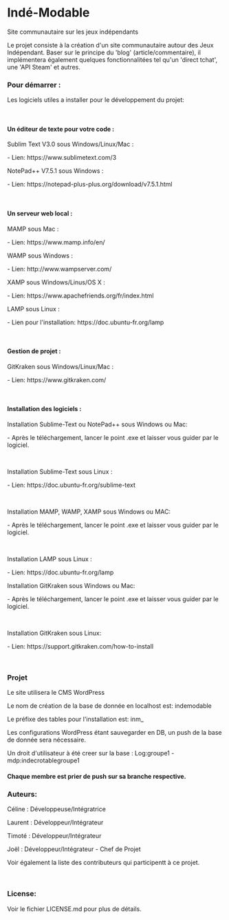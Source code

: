 # Indé-Modable
Site communautaire sur les jeux indépendants

<p>Le projet consiste à la création d'un site communautaire autour des Jeux Indépendant.
Baser sur le principe du 'blog' (article/commentaire), il implémentera également
quelques fonctionnalitées tel qu'un 'direct tchat', une 'API Steam' et autres.</p>



<h3>Pour démarrer :</h3>
<p>Les logiciels utiles a installer pour le développement du projet:</p><br>


<h4>Un éditeur de texte pour votre code :</h4>
<p>Sublim Text V3.0 sous Windows/Linux/Mac :</p>	
<p>- Lien: https://www.sublimetext.com/3</p>
<p>NotePad++ V7.5.1 sous Windows :</p>			
<p>- Lien: https://notepad-plus-plus.org/download/v7.5.1.html</p><br>

<h4>Un serveur web local :</h4>
<p>MAMP sous Mac :</p>
<p>- Lien: https://www.mamp.info/en/</p>
<p>WAMP sous Windows :</p>
<p>- Lien: http://www.wampserver.com/</p>
<p>XAMP sous Windows/Linus/OS X :</p>
<p>- Lien: https://www.apachefriends.org/fr/index.html</p>
<p>LAMP sous Linux :</p>
<p>- Lien pour l'installation: https://doc.ubuntu-fr.org/lamp</p><br>

<h4>Gestion de projet :</h4>
<p>GitKraken sous Windows/Linux/Mac :</p>
<p>- Lien: https://www.gitkraken.com/</p><br>

<h4>Installation des logiciels :</p></h4>
<p>Installation Sublime-Text ou NotePad++ sous Windows ou Mac:</p>
<p>- Après le téléchargement, lancer le point .exe et laisser vous guider par le logiciel.</p><br>

<p>Installation Sublime-Text sous Linux :</p>
<p>- Lien: https://doc.ubuntu-fr.org/sublime-text</p><br>

<p>Installation MAMP, WAMP, XAMP sous Windows ou MAC:</p>
<p>- Après le téléchargement, lancer le point .exe et laisser vous guider par le logiciel.</p><br>

<p>Installation LAMP sous Linux :</p>
<p>- Lien: https://doc.ubuntu-fr.org/lamp<br>

<p>Installation GitKraken sous Windows ou Mac:</p>
<p>- Après le téléchargement, lancer le point .exe et laisser vous guider par le logiciel.</p><br>

<p>Installation GitKraken sous Linux:</p>
<p>- Lien: https://support.gitkraken.com/how-to-install</p><br>


<h3>Projet</h3>
<p>Le site utilisera le CMS WordPress</p>
<p>Le nom de création de la base de donnée en localhost est: indemodable</p>
<p>Le préfixe des tables pour l'installation est: inm_</p>
<p>Les configurations WordPress étant sauvegarder en DB, un push de la base de donnée sera nécessaire.</p>
<p>Un droit d'utilisateur à été creer sur la base : Log:groupe1 - mdp:indecrotablegroupe1</p>
<h4>Chaque membre est prier de push sur sa branche respective.</h4>


<h3>Auteurs:</h3>
<p>Céline  :   Développeuse/Intégratrice</p>
<p>Laurent :   Développeur/Intégrateur</p>
<p>Timoté  :   Développeur/Intégrateur</p>
<p>Joël    :   Développeur/Intégrateur - Chef de Projet</p>   
<p>Voir également la liste des contributeurs qui participentt à ce projet.</p><br>


<h3>License:</h3>
Voir le fichier LICENSE.md pour plus de détails.
